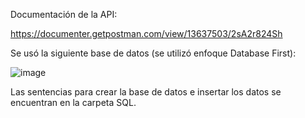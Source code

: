 Documentación de la API:

https://documenter.getpostman.com/view/13637503/2sA2r824Sh

Se usó la siguiente base de datos (se utilizó enfoque Database First):

![image](https://github.com/HM9N/MilesCarRentalAPI/assets/44328943/7e5c9209-7d27-43cb-bf3d-edb0373eab91)


Las sentencias para crear la base de datos e insertar los datos se encuentran en la carpeta SQL. 




